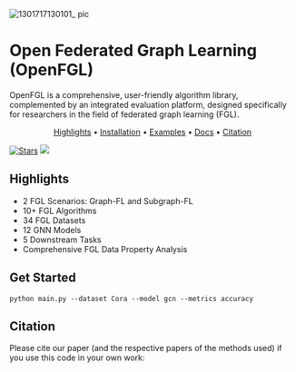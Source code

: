 
![1301717130101_ pic](https://github.com/zyl24/OpenFGL/assets/59046279/e21b410f-2b5d-4515-8ab5-a176f98805a7)


# Open Federated Graph Learning (OpenFGL)
OpenFGL is a comprehensive, user-friendly algorithm library, complemented by an integrated evaluation platform, designed specifically for researchers in the field of federated graph learning (FGL).

<p align="center">
  <a href="#Library Highlights">Highlights</a> •
  <a href="https://pypi.org/project/openfgl-python/1.0.0/">Installation</a> •
  <a href="https://github.com/zyl24/OpenFGL/tree/master/openfgl/examples">Examples</a> •
  <a href="https://openfgl.readthedocs.io/en/latest/">Docs</a> •
  <a href="#Citation">Citation</a> 
</p>



[![Stars](https://img.shields.io/github/stars/zyl24/OpenFGL.svg?color=orange)](https://github.com/zyl24/OpenFGL/stargazers) ![](https://img.shields.io/github/last-commit/zyl24/OpenFGL) 
<!-- [![arXiv](https://img.shields.io/badge/arXiv-2312.04992-b31b1b.svg)](https://arxiv.org/abs/2312.04992) -->

 



## Highlights

- 2 FGL Scenarios: Graph-FL and Subgraph-FL
- 10+ FGL Algorithms
- 34 FGL Datasets
- 12 GNN Models
- 5 Downstream Tasks
- Comprehensive FGL Data Property Analysis

## Get Started

```
python main.py --dataset Cora --model gcn --metrics accuracy
```


## Citation
Please cite our paper (and the respective papers of the methods used) if you use this code in your own work:
```
```
